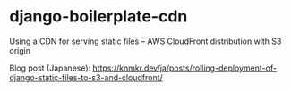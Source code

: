 # django-boilerplate-cdn

Using a CDN for serving static files – AWS CloudFront distribution with S3 origin

Blog post (Japanese): https://knmkr.dev/ja/posts/rolling-deployment-of-django-static-files-to-s3-and-cloudfront/
